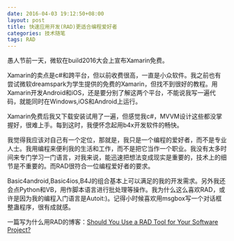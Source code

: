 ```yaml
---
date: 2016-04-03 19:12:50+08:00
layout: post
title: 快速应用开发(RAD)更适合编程爱好者
categories: 技术随笔
tags: RAD
---
```

 
愚人节前一天，微软在build2016大会上宣布Xamarin免费。

Xamarin的卖点是c#和跨平台，但以前收费很高，一直是小众软件。我之前也有尝试微软dreamspark为学生提供的免费的Xamarin，但找不到很好的教程。用Xamarin开发Android和iOS，还是要分别了解这两个平台，不能说我写一遍代码，就能同时在Windows,iOS和Android上运行。

Xamarin免费后我又下载安装试用了一遍，但感觉我c#，MVVM设计这些都没掌握好，很难上手。每到这时，我便怀念起用b4x开发软件的畅快。

我觉得我应该对自己有一个定位，那就是，我只是一个编程的爱好者，而不是专业人士。我用编程来便利我的生活和工作，而不是把它当作一个职业。我没有太多时间来专门学习一门语言，对我来说，能迅速把想法变成现实是重要的，技术上的细节是不重要的。而RAD很符合一位编程爱好者的要求。

Basic4android,Basic4ios,B4J的组合基本上可以满足的我的开发需求。另外我还会点Python和VB，用作脚本语言进行批处理等操作。我为什么这么喜欢RAD，或许是因为我的编程入门语言是Autoit:)。记得小时候喜欢用msgbox写一个对话框整蛊程序，很有成就感。

一篇写为什么用RAD的博客：[Should You Use a RAD Tool for Your Software Project?](http://www.trivisonno.com/rad)